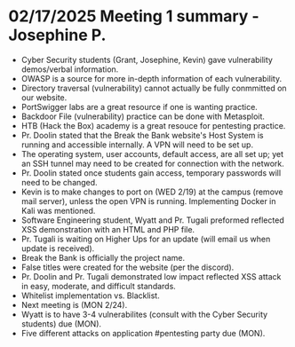 # 02/17/2025 Meeting 1 summary - Josephine P.
- Cyber Security students (Grant, Josephine, Kevin) gave vulnerability demos/verbal information.
- OWASP is a source for more in-depth information of each vulnerability.
- Directory traversal (vulnerability) cannot actually be fully conmmitted on our website.
- PortSwigger labs are a great resource if one is wanting practice. 
- Backdoor File (vulnerability) practice can be done with Metasploit. 
- HTB (Hack the Box) academy is a great resouce for pentesting practice. 
- Pr. Doolin stated that the Break the Bank website's Host System is running and accessible internally. A VPN will need to be set up. 
- The operating system, user accounts, default access, are all set up; yet an SSH tunnel may need to be created for connection with the network. 
- Pr. Doolin stated once students gain access, temporary passwords will need to be changed. 
- Kevin is to make changes to port on (WED 2/19) at the campus (remove mail server), unless the open VPN is running. Implementing Docker in Kali was mentioned. 
- Software Engineering student, Wyatt and Pr. Tugali preformed reflected XSS demonstration with an HTML and PHP file. 
- Pr. Tugali is waiting on Higher Ups for an update (will email us when update is received).
- Break the Bank is officially the project name. 
- False titles were created for the website (per the discord).
- Pr. Doolin and Pr. Tugali demonstrated low impact reflected XSS attack in easy, moderate, and difficult standards.
- Whitelist implementation vs. Blacklist.
- Next meeting is (MON 2/24).
- Wyatt is to have 3-4 vulnerabilites (consult with the Cyber Security students) due (MON).
- Five different attacks on application #pentesting party due (MON).